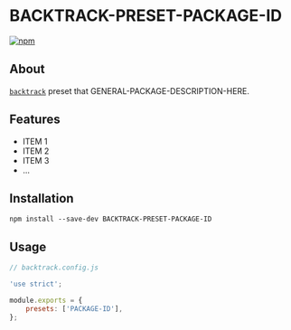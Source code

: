# BACKTRACK-PRESET-PACKAGE-ID

<!-- Get npm badge from http://shields.io/ -->

[![npm](https://img.shields.io/npm/v/@backtrack/preset-preset.svg?label=npm%20version)](https://www.npmjs.com/package/@backtrack/preset-preset)

## About

[`backtrack`](https://github.com/chrisblossom/backtrack) preset that GENERAL-PACKAGE-DESCRIPTION-HERE.

## Features

*   ITEM 1
*   ITEM 2
*   ITEM 3
*   ...

## Installation

`npm install --save-dev BACKTRACK-PRESET-PACKAGE-ID`

## Usage

```js
// backtrack.config.js

'use strict';

module.exports = {
    presets: ['PACKAGE-ID'],
};
```
